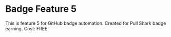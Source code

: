 # Badge Feature 5 
This is feature 5 for GitHub badge automation. 
Created for Pull Shark badge earning. 
Cost: FREE 
